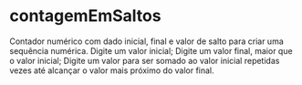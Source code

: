 # contagemEmSaltos
Contador numérico com dado inicial, final e valor de salto para criar uma sequência numérica.
Digite um valor inicial;
Digite um valor final, maior que o valor inicial;
Digite um valor para ser somado ao valor inicial repetidas vezes até alcançar o valor mais próximo do valor final.
